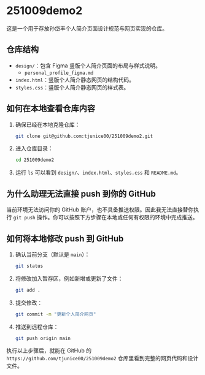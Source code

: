 # 251009demo2

这是一个用于存放孙岱丰个人简介页面设计规范与网页实现的仓库。

## 仓库结构
- `design/`：包含 Figma 竖版个人简介页面的布局与样式说明。
  - `personal_profile_figma.md`
- `index.html`：竖版个人简介静态网页的结构代码。
- `styles.css`：竖版个人简介静态网页的样式表。

## 如何在本地查看仓库内容
1. 确保已经在本地克隆仓库：
   ```bash
   git clone git@github.com:tjunice00/251009demo2.git
   ```
2. 进入仓库目录：
   ```bash
   cd 251009demo2
   ```
3. 运行 `ls` 可以看到 `design/`、`index.html`、`styles.css` 和 `README.md`。

## 为什么助理无法直接 push 到你的 GitHub
当前环境无法访问你的 GitHub 账户，也不具备推送权限。因此我无法直接替你执行 `git push` 操作。你可以按照下方步骤在本地或任何有权限的环境中完成推送。

## 如何将本地修改 push 到 GitHub
1. 确认当前分支（默认是 `main`）：
   ```bash
   git status
   ```
2. 将修改加入暂存区，例如新增或更新了文件：
   ```bash
   git add .
   ```
3. 提交修改：
   ```bash
   git commit -m "更新个人简介网页"
   ```
4. 推送到远程仓库：
   ```bash
   git push origin main
   ```

执行以上步骤后，就能在 GitHub 的 `https://github.com/tjunice00/251009demo2` 仓库里看到完整的网页代码和设计文件。
